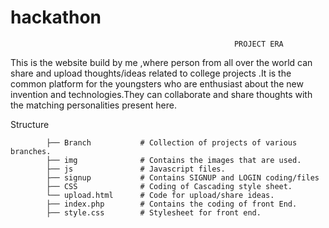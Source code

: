 # hackathon

                                                      PROJECT ERA
                                                      
This is the website build by me ,where person from all over the world can share and upload thoughts/ideas related to college projects .It is the common platform for the youngsters who are enthusiast about the new invention and technologies.They can collaborate and share thoughts with the matching personalities present here.

Structure

            ├── Branch           # Collection of projects of various branches.
            ├── img              # Contains the images that are used.
            ├── js               # Javascript files.
            ├── signup           # Contains SIGNUP and LOGIN coding/files
            ├── CSS              # Coding of Cascading style sheet.
            └── upload.html      # Code for upload/share ideas.
            ├── index.php        # Contains the coding of front End.
            ├── style.css        # Stylesheet for front end.
         
